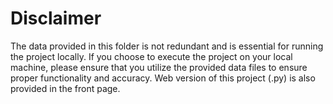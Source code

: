 # Disclaimer

The data provided in this folder is not redundant and is essential for running the project locally. If you choose to execute the project on your local machine, please ensure that you utilize the provided data files to ensure proper functionality and accuracy. Web version of this project (.py) is also provided in the front page. 